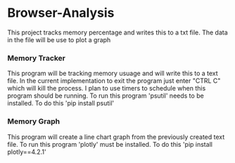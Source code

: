 # Browser-Analysis

This project tracks memory percentage and writes this to a txt file. The data in the file will be use to plot a graph

### Memory Tracker
This program will be tracking memory usuage and will write this to a text file.
In the current implementation to exit the program just enter "CTRL C" which will kill the process. I plan to use timers to schedule when this program should be running. 
To run this program 'psutil' needs to be installed. To do this 'pip install psutil'


### Memory Graph
This program will create a line chart graph from the previously created text file.
To run this program 'plotly' must be installed. To do this 'pip install plotly==4.2.1'
